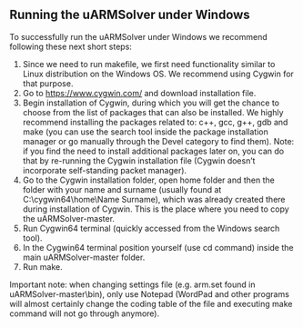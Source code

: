 ## Running the uARMSolver under Windows

To successfully run the uARMSolver under Windows we recommend following these next short steps:
1.	Since we need to run makefile, we first need functionality similar to Linux distribution on the Windows OS. We recommend using Cygwin for that purpose.
2.	Go to https://www.cygwin.com/ and download installation file.
3.	Begin installation of Cygwin, during which you will get the chance to choose from the list of packages that can also be installed. We highly recommend installing the packages related to: c++, gcc, g++, gdb and make (you can use the search tool inside the package installation manager or go manually through the Devel category to find them). Note: if you find the need to install additional packages later on, you can do that by re-running the Cygwin installation file (Cygwin doesn’t incorporate self-standing packet manager).
4.	Go to the Cygwin installation folder, open home folder and then the folder with your name and surname (usually found at C:\cygwin64\home\Name Surname), which was already created there during installation of Cygwin. This is the place where you need to copy the uARMSolver-master.
5.	Run Cygwin64 terminal (quickly accessed from the Windows search tool).
6.	In the Cygwin64 terminal position yourself (use cd command) inside the main uARMSolver-master folder.
7.	Run make.

Important note: when changing settings file (e.g. arm.set found in uARMSolver-master\bin), only use Notepad (WordPad and other programs will almost certainly change the coding table of the file and executing make command will not go through anymore). 

